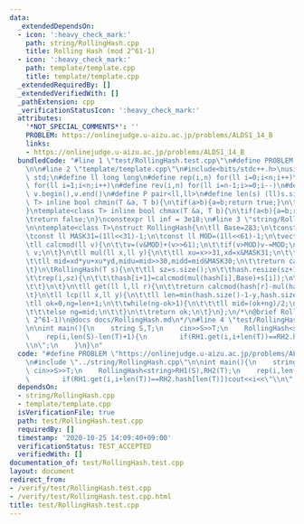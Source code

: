 ```yaml
---
data:
  _extendedDependsOn:
  - icon: ':heavy_check_mark:'
    path: string/RollingHash.cpp
    title: Rolling Hash (mod 2^61-1)
  - icon: ':heavy_check_mark:'
    path: template/template.cpp
    title: template/template.cpp
  _extendedRequiredBy: []
  _extendedVerifiedWith: []
  _pathExtension: cpp
  _verificationStatusIcon: ':heavy_check_mark:'
  attributes:
    '*NOT_SPECIAL_COMMENTS*': ''
    PROBLEM: https://onlinejudge.u-aizu.ac.jp/problems/ALDS1_14_B
    links:
    - https://onlinejudge.u-aizu.ac.jp/problems/ALDS1_14_B
  bundledCode: "#line 1 \"test/RollingHash.test.cpp\"\n#define PROBLEM \"https://onlinejudge.u-aizu.ac.jp/problems/ALDS1_14_B\"\
    \n\n#line 2 \"template/template.cpp\"\n#include<bits/stdc++.h>\nusing namespace\
    \ std;\n#define ll long long\n#define rep(i,n) for(ll i=0;i<n;i++)\n#define REP(i,n)\
    \ for(ll i=1;i<n;i++)\n#define rev(i,n) for(ll i=n-1;i>=0;i--)\n#define all(v)\
    \ v.begin(),v.end()\n#define P pair<ll,ll>\n#define len(s) (ll)s.size()\n \ntemplate<class\
    \ T> inline bool chmin(T &a, T b){\n\tif(a>b){a=b;return true;}\n\treturn false;\n\
    }\ntemplate<class T> inline bool chmax(T &a, T b){\n\tif(a<b){a=b;return true;}\n\
    \treturn false;\n}\nconstexpr ll inf = 3e18;\n#line 3 \"string/RollingHash.cpp\"\
    \n\ntemplate<class T>\nstruct RollingHash{\n\tll Base=283;\n\tconst ll MASK30=(1ll<<30)-1;\n\
    \tconst ll MASK31=(1ll<<31)-1;\n\tconst ll MOD=(1ll<<61)-1;\n\tvector<ll>hash,power;\n\
    \tll calcmod(ll v){\n\t\tv=(v&MOD)+(v>>61);\n\t\tif(v>MOD)v-=MOD;\n\t\treturn\
    \ v;\n\t}\n\tll mul(ll x,ll y){\n\t\tll xu=x>>31,xd=x&MASK31;\n\t\tll yu=y>>31,yd=y&MASK31;\n\
    \t\tll mid=xd*yu+xu*yd,midu=mid>>30,midd=mid&MASK30;\n\t\treturn calcmod(xu*yu*2+midu+(midd<<31)+xd*yd);\n\
    \t}\n\tRollingHash(T s){\n\t\tll sz=s.size();\n\t\thash.resize(sz+1,0);power.resize(sz+1,1);\n\
    \t\trep(i,sz){\n\t\t\thash[i+1]=calcmod(mul(hash[i],Base)+s[i]);\n\t\t\tpower[i+1]=calcmod(mul(power[i],Base));\n\
    \t\t}\n\t}\n\tll get(ll l,ll r){\n\t\treturn calcmod(hash[r]-mul(hash[l],power[r-l])+MOD);\n\
    \t}\n\tll lcp(ll x,ll y){\n\t\tll len=min(hash.size()-1-y,hash.size()-1-x);\n\t\
    \tll ok=0,ng=len+1;\n\t\twhile(ng-ok>1){\n\t\t\tll mid=(ok+ng)/2;\n\t\t\tif(get(x,x+mid)==get(y,y+mid))ok=mid;\n\
    \t\t\telse ng=mid;\n\t\t}\n\t\treturn ok;\n\t}\n};\n/*\n@brief Rolling Hash (mod\
    \ 2^61-1)\n@docs docs/RollingHash.md\n*/\n#line 4 \"test/RollingHash.test.cpp\"\
    \n\nint main(){\n    string S,T;\n    cin>>S>>T;\n    RollingHash<string>RH1(S),RH2(T);\n\
    \    rep(i,len(S)-len(T)+1){\n        if(RH1.get(i,i+len(T))==RH2.hash[len(T)])cout<<i<<\"\
    \\n\";\n    }\n}\n"
  code: "#define PROBLEM \"https://onlinejudge.u-aizu.ac.jp/problems/ALDS1_14_B\"\n\
    \n#include \"../string/RollingHash.cpp\"\n\nint main(){\n    string S,T;\n   \
    \ cin>>S>>T;\n    RollingHash<string>RH1(S),RH2(T);\n    rep(i,len(S)-len(T)+1){\n\
    \        if(RH1.get(i,i+len(T))==RH2.hash[len(T)])cout<<i<<\"\\n\";\n    }\n}"
  dependsOn:
  - string/RollingHash.cpp
  - template/template.cpp
  isVerificationFile: true
  path: test/RollingHash.test.cpp
  requiredBy: []
  timestamp: '2020-10-25 14:09:40+09:00'
  verificationStatus: TEST_ACCEPTED
  verifiedWith: []
documentation_of: test/RollingHash.test.cpp
layout: document
redirect_from:
- /verify/test/RollingHash.test.cpp
- /verify/test/RollingHash.test.cpp.html
title: test/RollingHash.test.cpp
---
```

